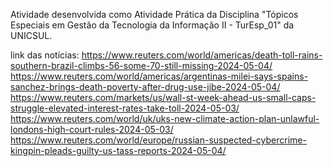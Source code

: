 Atividade desenvolvida como Atividade Prática da Disciplina "Tópicos Especiais em Gestão da Tecnologia da Informação II - TurEsp_01" da UNICSUL.

link das notícias:
https://www.reuters.com/world/americas/death-toll-rains-southern-brazil-climbs-56-some-70-still-missing-2024-05-04/
https://www.reuters.com/world/americas/argentinas-milei-says-spains-sanchez-brings-death-poverty-after-drug-use-jibe-2024-05-04/ 
https://www.reuters.com/markets/us/wall-st-week-ahead-us-small-caps-struggle-elevated-interest-rates-take-toll-2024-05-03/ 
https://www.reuters.com/world/uk/uks-new-climate-action-plan-unlawful-londons-high-court-rules-2024-05-03/ 
https://www.reuters.com/world/europe/russian-suspected-cybercrime-kingpin-pleads-guilty-us-tass-reports-2024-05-04/ 
